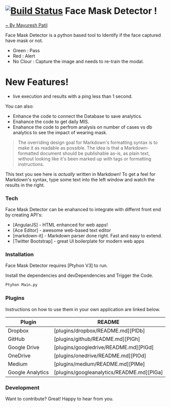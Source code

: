 # [![Build Status](https://emojipedia-us.s3.dualstack.us-west-1.amazonaws.com/thumbs/72/whatsapp/268/face-with-medical-mask_1f637.png)](https://emojipedia-us.s3.dualstack.us-west-1.amazonaws.com/thumbs/72/whatsapp/268/face-with-medical-mask_1f637.png)    Face Mask Detector !
[~ By Mayuresh Patil]()

Face Mask Detector is a python based tool to Identify if the face captured have mask or not. 

  - Green : Pass
  - Red : Alert
  - No Clour : Capture the image and needs to re-train the modal.

# New Features!

  - live execution and results with a ping less than 1 second.

You can also:
  - Enhance the code to connect the Database to save analytics.
  - Enahance the code to get daily MIS.
  - Enahance the code to perfrom analysis on number of cases vs db analytics to see the impact of wearing mask.


> The overriding design goal for Markdown's
> formatting syntax is to make it as readable
> as possible. The idea is that a
> Markdown-formatted document should be
> publishable as-is, as plain text, without
> looking like it's been marked up with tags
> or formatting instructions.

This text you see here is *actually* written in Markdown! To get a feel for Markdown's syntax, type some text into the left window and watch the results in the right.

### Tech

Face Mask Detector can be enahanced to integrate with differnt front end by creating API's:

* [AngularJS] - HTML enhanced for web apps!
* [Ace Editor] - awesome web-based text editor
* [markdown-it] - Markdown parser done right. Fast and easy to extend.
* [Twitter Bootstrap] - great UI boilerplate for modern web apps

### Installation

Face Mask Detector requires [Ptyhon V3] to run.

Install the dependencies and devDependencies and Trigger the Code.

```sh
Ptyhon Main.py
```

### Plugins

Instructions on how to use them in your own application are linked below.

| Plugin | README |
| ------ | ------ |
| Dropbox | [plugins/dropbox/README.md][PlDb] |
| GitHub | [plugins/github/README.md][PlGh] |
| Google Drive | [plugins/googledrive/README.md][PlGd] |
| OneDrive | [plugins/onedrive/README.md][PlOd] |
| Medium | [plugins/medium/README.md][PlMe] |
| Google Analytics | [plugins/googleanalytics/README.md][PlGa] |

### Development

Want to contribute? Great! Happy to hear from you.
